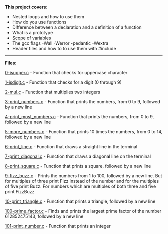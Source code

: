 **This project covers:**
* Nested loops and how to use them
* How do you use functions
* Difference between a declaration and a definition of a function
* What is a prototype
* Scope of variables
* The gcc flags -Wall -Werror -pedantic -Wextra
* Header files and how to to use them with #include
___
**Files:**

[0-isupper.c](/0x03-more_functions_nested_loops/0-isupper.c) - Function that checks for uppercase character

[1-isdigit.c](/0x03-more_functions_nested_loops/1-isdigit.c) - Function that checks for a digit (0 through 9)

[2-mul.c](/0x03-more_functions_nested_loops/2-mul.c) - Function that multiplies two integers

[3-print\_numbers.c](/0x03-more_functions_nested_loops/3-print_numbers.c) - Function that prints the numbers, from 0 to 9, followed by a new line

[4-print\_most\_numbers.c](/0x03-more_functions_nested_loops/4-print_most_numbers.c) - Function that prints the numbers, from 0 to 9, followed by a new line

[5-more\_numbers.c](/0x03-more_functions_nested_loops/5-more_numbers.c) - Function that prints 10 times the numbers, from 0 to 14, followed by a new line

[6-print\_line.c](/0x03-more_functions_nested_loops/6-print_line.c) - Function that draws a straight line in the terminal

[7-print\_diagonal.c](/0x03-more_functions_nested_loops/7-print_diagonal.c) - Function that draws a diagonal line on the terminal

[8-print\_square.c](/0x03-more_functions_nested_loops/8-print_square.c) - Function that prints a square, followed by a new line

[9-fizz\_buzz.c](/0x03-more_functions_nested_loops/9-fizz_buzz.c) - Prints the numbers from 1 to 100, followed by a new line. But for multiples of three print Fizz instead of the number and for the multiples of five print Buzz. For numbers which are multiples of both three and five print FizzBuzz

[10-print\_triangle.c](/0x03-more_functions_nested_loops/10-print_triangle.c) - Function that prints a triangle, followed by a new line

[100-prime_factor.c](/0x03-more_functions_nested_loops/100-prime_factor.c) - Finds and prints the largest prime factor of the number 612852475143, followed by a new line

[101-print_number.c](/0x03-more_functions_nested_loops/101-print_number.c) - Function that prints an integer
